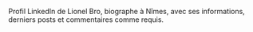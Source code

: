Profil LinkedIn de Lionel Bro, biographe à Nîmes, avec ses informations, derniers posts et commentaires comme requis.